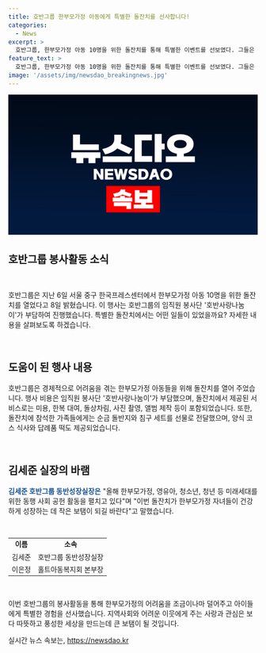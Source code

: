 ```yaml
---
title: 호반그룹 한부모가정 아동에게 특별한 돌잔치를 선사합니다!
categories:
  - News
excerpt: >
  호반그룹, 한부모가정 아동 10명을 위한 돌잔치를 통해 특별한 이벤트를 선보였다. 그들은 장소, 상차림, 앨범 제작 등 모든 과정을 지원했고, 순금 돌반지와 침구 세트를 선물로 전달했다. 행사 비용은 임직원 봉사단이 부담했으며, 김세준 호반그룹 동반성장실장은 미래세대를 위한 동행 사회 공헌 활동을 진행 중이라며 이번 행사가 한부모가정 자녀들의 건강한 성장을 응원하는 작은 보탬이 되길 바란다고 전했다.
feature_text: >
  호반그룹, 한부모가정 아동 10명을 위한 돌잔치를 통해 특별한 이벤트를 선보였다. 그들은 장소, 상차림, 앨범 제작 등 모든 과정을 지원했고, 순금 돌반지와 침구 세트를 선물로 전달했다. 행사 비용은 임직원 봉사단이 부담했으며, 김세준 호반그룹 동반성장실장은 미래세대를 위한 동행 사회 공헌 활동을 진행 중이라며 이번 행사가 한부모가정 자녀들의 건강한 성장을 응원하는 작은 보탬이 되길 바란다고 전했다.
image: '/assets/img/newsdao_breakingnews.jpg'
---
```


<p><img src="/assets/img/newsdao_breakingnews.jpg" alt="ontimetimes 속보" /></p>

<h2 data-ke-size="size26">호반그룹 봉사활동 소식</h2>

<p data-ke-size="size16">&nbsp;</p>

<p>호반그룹은 지난 6일 서울 중구 한국프레스센터에서 한부모가정 아동 10명을 위한 돌잔치를 열었다고 8일 밝혔습니다. 이 행사는 호반그룹의 임직원 봉사단 '호반사랑나눔이'가 부담하여 진행했습니다. 특별한 돌잔치에서는 어떤 일들이 있었을까요? 자세한 내용을 살펴보도록 하겠습니다.</p>

<p data-ke-size="size16">&nbsp;</p>

<h2 data-ke-size="size26">도움이 된 행사 내용</h2>

<p data-ke-size="size16">호반그룹은 경제적으로 어려움을 겪는 한부모가정 아동들을 위해 돌잔치를 열어 주었습니다. 행사 비용은 임직원 봉사단 '호반사랑나눔이'가 부담했으며, 돌잔치에서 제공된 서비스로는 미용, 한복 대여, 돌상차림, 사진 촬영, 앨범 제작 등이 포함되었습니다. 또한, 돌잔치에 참석한 가족들에게는 순금 돌반지와 침구 세트를 선물로 전달했으며, 양식 코스 식사와 답례품 떡도 제공되었습니다.</p>

<p data-ke-size="size16">&nbsp;</p>

<h2 data-ke-size="size26">김세준 실장의 바램</h2>

<p data-ke-size="size16"><b><span style="color: #1a5490;">김세준 호반그룹 동반성장실장은</span></b> "올해 한부모가정, 영유아, 청소년, 청년 등 미래세대를 위한 동행 사회 공헌 활동을 펼치고 있다"며 "이번 돌잔치가 한부모가정 자녀들이 건강하게 성장하는 데 작은 보탬이 되길 바란다"고 말했습니다.</p>

<p data-ke-size="size16">&nbsp;</p>

<table>
<tbody>
<tr>
<td style="text-align: center; height: 17px;"><b>이름</b></td>
<td style="text-align: center; height: 17px;"><b>소속</b></td>
</tr>
<tr>
<td style="text-align: center; height: 17px;">김세준</td>
<td style="text-align: center; height: 17px;">호반그룹 동반성장실장</td>
</tr>
<tr>
<td style="text-align: center; height: 17px;">이은정</td>
<td style="text-align: center; height: 17px;">홀트아동복지회 본부장</td>
</tr>
</tbody>
</table>

<p data-ke-size="size16">&nbsp;</p>

<p>이번 호반그룹의 봉사활동을 통해 한부모가정의 어려움을 조금이나마 덜어주고 아이들에게 특별한 경험을 선사했습니다. 지역사회와 어려운 이웃에게 주는 사랑과 관심은 보다 따뜻하고 풍성한 세상을 만드는데 큰 보탬이 될 것입니다.</p>
실시간 뉴스 속보는, <a href="https://newsdao.kr" rel="dofollow">https://newsdao.kr</a>


